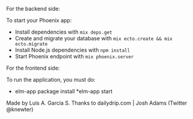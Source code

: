 For the backend side:

  To start your Phoenix app:

  * Install dependencies with `mix deps.get`
  * Create and migrate your database with `mix ecto.create && mix ecto.migrate`
  * Install Node.js dependencies with `npm install`
  * Start Phoenix endpoint with `mix phoenix.server`

For the frontend side:

  To run the application, you must do:

  * elm-app package install
  *elm-app start


Made by Luis A. García S.
Thanks to dailydrip.com | Josh Adams (Twitter @knewter) 
